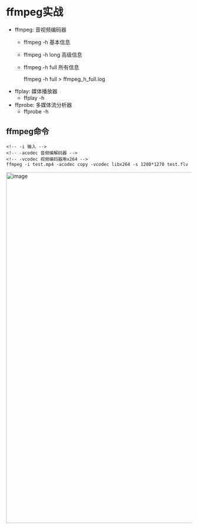 # ffmpeg实战

- ffmpeg: 音视频编码器
  - ffmpeg -h 基本信息
  - ffmpeg -h long 高级信息
  - ffmpeg -h full 所有信息

    ffmpeg -h full > ffmpeg_h_full.log
- ffplay: 媒体播放器
  - ffplay -h
- ffprobe: 多媒体流分析器
  - ffprobe -h

## ffmpeg命令

```ssh
<!-- -i 输入 -->
<!-- -acodec 音频编解码器 -->
<!-- -vcodec 视频编码器用x264 -->
ffmpeg -i test.mp4 -acodec copy -vcodec libx264 -s 1280*1270 test.flv
```

<img width="951" alt="image" src="https://user-images.githubusercontent.com/17528531/184559156-be8dba90-0205-4bdd-ba5d-cc0cafd649b1.png">




